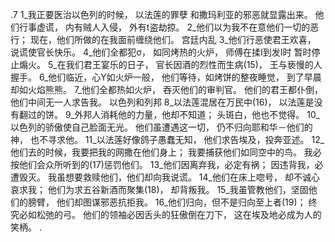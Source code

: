 .7 
1_我正要医治以色列的时候， 
以法莲的罪孽 
和撒玛利亚的邪恶就显露出来。 
他们行事虚谎， 
内有贼人入侵， 
外有t盗劫掠。 
2_他们以为我不在意他们一切的恶行； 
现在，他们所做的在我面前缠绕他们。 
宫廷内乱 
3_他们行恶使君王欢喜， 
说谎使官长快乐。 
4_他们全都犯σ， 
如同烤热的火炉， 
师傅在揉I到发I时 
暂时停止煽火。 
5_在我们君王宴乐的日子， 
官长因酒的烈性而生病(15)， 
王与亵慢的人握手。 
6_他们临近，心Y如火炉一般， 
他们等待，如烤饼的整夜睡觉， 
到了早晨却如火焰熊熊。 
7_他们全都热如火炉， 
吞灭他们的审判官。 
他们的君王都仆倒， 
他们中间无一人求告我。 
以色列和列邦 
8_以法莲混居在万民中(16)， 
以法莲是没有翻过的饼。 
9_外邦人消耗他的力量，他却不知道； 
头斑白，他也不觉得。 
10_以色列的骄傲使自己脸面无光。 
他们虽遭遇这一切， 
仍不归向耶和华－他们的神， 
也不寻求他。 
11_以法莲好像鸽子愚蠢无知， 
他们求告埃及，投奔亚述。 
12_他们去的时候，我要把我的网撒在他们身上； 
我要捕获他们如同空中的鸟。 
我必按他们会众所听到的(17)惩罚他们。 
13_他们因离弃我，必定有祸； 
因违背我，必遭毁灭。 
我虽想要救赎他们，他们却向我说谎。 
14_他们在床上唿号， 
却不诚心哀求我； 
他们为求五谷新酒而聚集(18)， 
却背叛我。 
15_我虽管教他们，坚固他们的膀臂， 
他们却图谋邪恶抗拒我。 
16_他们归向，但不是归向至上者(19)； 
终究必如松弛的弓。 
他们的领袖必因舌头的狂傲倒在刀下， 
这在埃及地必成为人的笑柄。 
 .